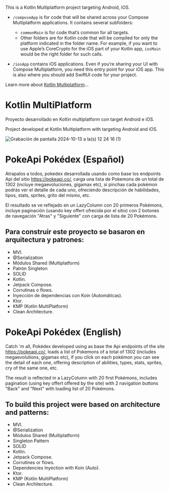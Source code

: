 This is a Kotlin Multiplatform project targeting Android, iOS.

* `/composeApp` is for code that will be shared across your Compose Multiplatform applications.
  It contains several subfolders:
  - `commonMain` is for code that’s common for all targets.
  - Other folders are for Kotlin code that will be compiled for only the platform indicated in the folder name.
    For example, if you want to use Apple’s CoreCrypto for the iOS part of your Kotlin app,
    `iosMain` would be the right folder for such calls.

* `/iosApp` contains iOS applications. Even if you’re sharing your UI with Compose Multiplatform, 
  you need this entry point for your iOS app. This is also where you should add SwiftUI code for your project.


Learn more about [Kotlin Multiplatform](https://www.jetbrains.com/help/kotlin-multiplatform-dev/get-started.html)…

# Kotlin MultiPlatform

Proyecto desarrollado en Koltin multiplatform con target Android e iOS.

Project developed at Kotlin Multiplatform with targeting Android and iOS.

![Grabación de pantalla 2024-10-13 a la(s) 12 24 16 (1)](https://github.com/user-attachments/assets/8a8d3b9a-3940-4bbe-9f12-d5c7342266a6)

# PokeApi Pokédex (Español)

Atrapalos a todos, pokedex desarrollada usando como base los endpoints Api del sitio https://pokeapi.co/, carga una lista de Pokemons de un total de 1302 (incluye megaevoluciones, gigamax etc), si pinchas cada pokémon podrás ver el detalle de cada uno, ofreciendo descripción de habilidades, tipos, stats, sprites, grito del mismo, etc.

El resultado se ve reflejado en un LazyColumn con 20 primeros Pokémons, incluye paginación (usando key offert ofrecida por el sitio) con 2 botones de navegación "Atras" y "Siguiente" con carga de lista de 20 Pokémons.

## Para construir este proyecto se basaron en arquitectura y patrones:

- MVI.
- @Serialization
- Módulos Shared (Multiplatform)
- Patrón Singleton
- SOLID
- Kotlin.
- Jetpack Compose.
- Corrutinas o flows.
- Inyección de dependencias con Koin (Automáticas).
- Ktor.
- KMP (Kotlin MultiPlatform)
- Clean Architecture.

# PokeApi Pokédex (English)

Catch 'm all, Pokédex developed using as base the Api endpoints of the site https://pokeapi.co/, loads a list of Pokemons of a total of 1302 (includes megaevolutions, gigamax etc), if you click on each pokémon you can see the detail of each one, offering description of abilities, types, stats, sprites, cry of the same one, etc.

The result is reflected in a LazyColumn with 20 first Pokémons, includes pagination (using key offert offered by the site) with 2 navigation buttons "Back" and "Next" with loading list of 20 Pokémons.

## To build this project were based on architecture and patterns:

- MVI.
- @Serialization
- Módulos Shared (Multiplatform)
- Singleton Pattern
- SOLID
- Kotlin.
- Jetpack Compose.
- Corrutines or flows.
- Dependencies Inyection with Koin (Auto).
- Ktor.
- KMP (Kotlin MultiPlatform)
- Clean Architecture.
